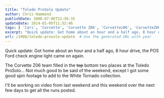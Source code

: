 ```yaml
---
title: "Toledo ProSolo Update"
author: Chris Hammond
publishDate: 2008-07-06T22:56:35
updateDate: 2014-01-05T11:52:46
tags: [ 'Cars', 'Corvette', 'Corvette Z06', 'Corvettez06', 'CorvetteZ06org', 'Video', 'Videos' ]
excerpt: "Quick update: Got home about an hour and a half ago, 8 hour drive, the POS Ford check engine light came on again. The Corvette Z06 team filled in the top bottom two places at the Toledo ProSolo... Not much good to be said of the weekend, except I got some good spin footage to add to the White Tornado collection. I'll be working on video from last weekend and this weekend over the next few days to get all the runs posted."
url: /2008/toledo-prosolo-update  # Use the generated URL with year
---
```

<p>Quick update: Got home about an hour and a half ago, 8 hour drive, the POS Ford check engine light came on again.</p> <p>The Corvette Z06 team filled in the <strike>top</strike> bottom&#160;two places at the Toledo ProSolo... Not much good to be said of the weekend, except I got some good spin footage to add to the White Tornado collection.</p> <p>I'll be working on video from last weekend and this weekend over the next few days to get all the runs posted.</p>
